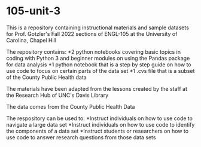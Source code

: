 # 105-unit-3

This is a repository containing instructional materials and sample datasets for Prof. Gotzler's Fall 2022 sections of ENGL-105 at the University of Carolina, Chapel Hill

The repository contains:
*2 python notebooks covering basic topics in coding with Python 3 and beginner modules on using the Pandas package for data analysis
*1 python notebook that is a step by step guide on how to use code to focus on certain parts of the data set
*1 .cvs file that is a subset of the County Public Health data

The materials have been adapted from the lessons created by the staff at the Research Hub of UNC's Davis Library

The data comes from the County Public Health Data


The respository can be used to:
*Instruct individuals on how to use code to navigate a large data set
*Instruct individuals on how to use code to identify the components of a data set
*Instruct students or researchers on how to use code to answer research questions from those data sets
